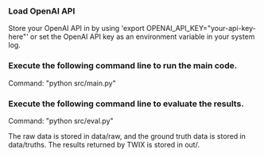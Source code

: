 ### Load OpenAI API 

Store your OpenAI API in by using 'export OPENAI_API_KEY="your-api-key-here"' or set the OpenAI API key as an environment variable in your system log. 

### Execute the following command line to run the main code. 

Command: "python src/main.py"

### Execute the following command line to evaluate the results. 

Command: "python src/eval.py"

The raw data is stored in data/raw, and the ground truth data is stored in data/truths. The results returned by TWIX is stored in out/. 



